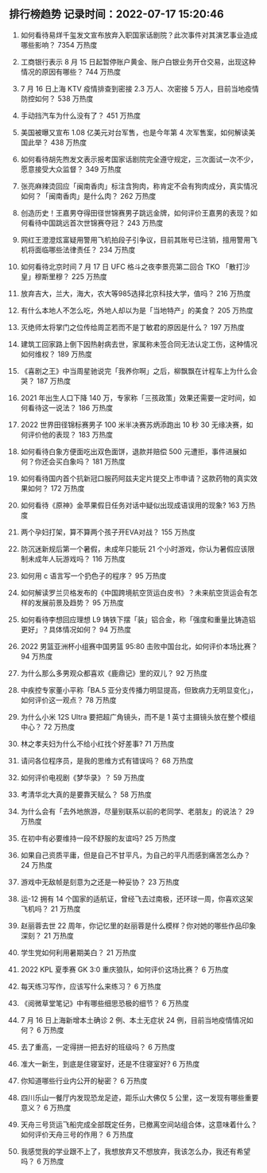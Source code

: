 
## 排行榜趋势 记录时间：2022-07-17 15:20:46
  
  1. 如何看待易烊千玺发文宣布放弃入职国家话剧院？此次事件对其演艺事业造成哪些影响？ 7354 万热度
    
  2. 工商银行表示 8 月 15 日起暂停账户黄金、账户白银业务开仓交易，出现这种情况的原因有哪些？ 744 万热度
    
  3. 7 月 16 日上海 KTV 疫情排查到密接 2.3 万人、次密接 5 万人，目前当地疫情防控如何？ 538 万热度
    
  4. 手动挡汽车为什么没有了？ 451 万热度
    
  5. 美国被曝又宣布 1.08 亿美元对台军售，也是今年第 4 次军售案，如何解读美国此举？ 438 万热度
    
  6. 如何看待胡先煦发文表示报考国家话剧院完全遵守规定，三次面试一次不少，愿意接受大众监督？ 349 万热度
    
  7. 张亮麻辣烫回应「闽南香肉」标注含狗肉，称肯定不会有狗肉成分，真实情况如何？「闽南香肉」是什么肉？ 262 万热度
    
  8. 创造历史！王嘉男夺得田径世锦赛男子跳远金牌，如何评价王嘉男的表现？如何看待中国跳远首次世锦赛夺冠？ 243 万热度
    
  9. 网红王澄澄炫富疑用警用飞机拍段子引争议，目前其账号已注销，擅用警用飞机将面临哪些法律责任？ 234 万热度
    
  10. 如何看待北京时间 7 月 17 日 UFC 格斗之夜李景亮第二回合 TKO 「散打沙皇」穆斯里穆？ 225 万热度
    
  11. 放弃吉大，兰大，海大，农大等985选择北京科技大学，值吗？ 216 万热度
    
  12. 有什么本地人不怎么吃，外地人却以为是「当地特产」的美食？ 205 万热度
    
  13. 灭绝师太将掌门之位传给周芷若而不是丁敏君的原因是什么？ 197 万热度
    
  14. 建筑工回家路上倒下因热射病去世，家属称未签合同无法认定工伤，这种情况如何维权？ 189 万热度
    
  15. 《喜剧之王》中当周星驰说完「我养你啊」之后，柳飘飘在计程车上为什么会哭？ 187 万热度
    
  16. 2021 年出生人口下降 140 万，专家称「三孩政策」效果还需要一定时间，如何看待这一说法？ 186 万热度
    
  17. 2022 世界田径锦标赛男子 100 米半决赛苏炳添跑出 10 秒 30 无缘决赛，如何评价他的表现？ 183 万热度
    
  18. 如何看待白象方便面吃出双色面饼，退款并赔偿 500 元遭拒，事件进展如何？你还会买白象吗？ 181 万热度
    
  19. 如何看待国内首个抗新冠口服药阿兹夫定片提交上市申请？这款药物的真实效果如何？ 172 万热度
    
  20. 如何看待《原神》金苹果假日任务对话中疑似出现成语误用的现象? 163 万热度
    
  21. 两个孕妇打架，算不算两个孩子开EVA对战？ 155 万热度
    
  22. 防沉迷新规后第一个暑假，未成年只能玩 21 个小时游戏，你认为暑假应该限制未成年人玩游戏吗？ 116 万热度
    
  23. 如何用 c 语言写一个扔色子的程序？ 95 万热度
    
  24. 如何解读罗兰贝格发布的《中国跨境航空货运白皮书》？未来航空货运会有怎样的发展前景及趋势？ 95 万热度
    
  25. 如何看待李想回应理想 L9 铸铁下摆「装」铝合金，称「强度和重量比铸造铝更好」？具体情况如何？ 94 万热度
    
  26. 2022 男篮亚洲杯小组赛中国男篮 95:80 击败中国台北，如何评价本场比赛？ 94 万热度
    
  27. 为什么那么多男观众都喜欢《鹿鼎记》里的双儿？ 92 万热度
    
  28. 中疾控专家董小平称「BA.5 亚分支传播力明显提高，但致病力无明显变化」，如何评价这一观点？ 78 万热度
    
  29. 为什么小米 12S Ultra 要把超广角镜头，而不是 1 英寸主摄镜头放在整个模组中心？ 72 万热度
    
  30. 林之孝夫妇为什么不给小红找个好差事? 71 万热度
    
  31. 请问各位程序员，是我的思维方式有错误吗？ 68 万热度
    
  32. 如何评价电视剧《梦华录》？ 59 万热度
    
  33. 考清华北大真的是要靠天赋么？ 58 万热度
    
  34. 为什么会有「去外地旅游，尽量别联系以前的老同学、老朋友」的说法？ 29 万热度
    
  35. 在初中有必要维持一段不舒服的友谊吗? 25 万热度
    
  36. 如果自己资质平庸，但是自己不甘平凡，为自己的平凡而感到痛苦怎么办？ 24 万热度
    
  37. 游戏中无敌帧是刻意为之还是一种妥协？ 23 万热度
    
  38. 运-12 拥有 14 个国家的适航证，曾经飞去过南极，还环球一周，你喜欢这架飞机吗？ 21 万热度
    
  39. 赵丽蓉去世 22 周年，你记忆里的赵丽蓉是什么模样？你对她的哪些作品印象深刻？ 21 万热度
    
  40. 学生党如何利用暑期美白？ 21 万热度
    
  41. 2022 KPL 夏季赛 GK 3:0 重庆狼队，如何评价这场比赛？ 6 万热度
    
  42. 每天练习写作，应该写什么来练习？ 6 万热度
    
  43. 《阅微草堂笔记》中有哪些细思恐极的细节？ 6 万热度
    
  44. 7 月 16 日上海新增本土确诊 2 例、本土无症状 24 例，目前当地疫情情况如何？ 6 万热度
    
  45. 去了重高，一定得拼一把去好的班级吗？ 6 万热度
    
  46. 准大一新生，到底是住寝室好，还是不住寝室好? 6 万热度
    
  47. 你知道哪些行业内公开的秘密？ 6 万热度
    
  48. 四川乐山一餐厅内发现恐龙足迹，距乐山大佛仅 5 公里，这一发现有哪些重要意义？ 6 万热度
    
  49. 天舟三号货运飞船完成全部既定任务，已撤离空间站组合体，这意味着什么？如何评价天舟三号的作用？ 6 万热度
    
  50. 我感觉我的学业跟不上了，我想放弃又不想放弃，我该怎么办，我还有希望吗？ 6 万热度
    
